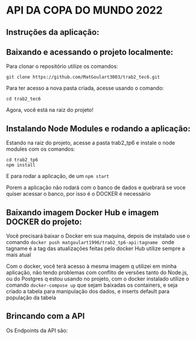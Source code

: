 # API DA COPA DO MUNDO 2022

## Instruções da aplicação:

## Baixando e acessando o projeto localmente:

Para clonar o repositório utilize os comandos:
```
git clone https://github.com/MatGoulart3003/trab2_tec6.git
```
Para ter acesso a nova pasta criada, acesse usando o comando:
```
cd trab2_tec6
```
Agora, você está na raiz do projeto!

## Instalando Node Modules e rodando a aplicação:

Estando na raiz do projeto, acesse a pasta trab2_tp6 e instale o node modules com os comandos:
```
cd trab2_tp6
npm install
```
E para rodar a aplicação, de um ```npm start ```

Porem a aplicação não rodará com o banco de dados e quebrará se voce quiser acessar o banco, por isso é o DOCKER é necessário

## Baixando imagem Docker Hub e imagem DOCKER do projeto:

Você precisará baixar o Docker em sua maquina, depois de instalado use o comando ```docker push matgoulart1996/trab2_tp6-api:tagname ``` onde tagname é a tag das atualizações feitas pelo docker Hub utilize sempre a mais atual

Com o docker, você terá acesso à mesma imagem q utilizei em minha aplicação, não tendo problemas com conflito de versões tanto do Node.js, ou do Postgres q estou usando no projeto, com o docker instalado utilize o comando ```docker-compose up``` que sejam baixadas os containers, e seja criado a tabela para manipulação dos dados, e inserts default para população da tabela

## Brincando com a API

Os Endpoints da API são:

``` http://localhost:8087/api/v1/match
```







